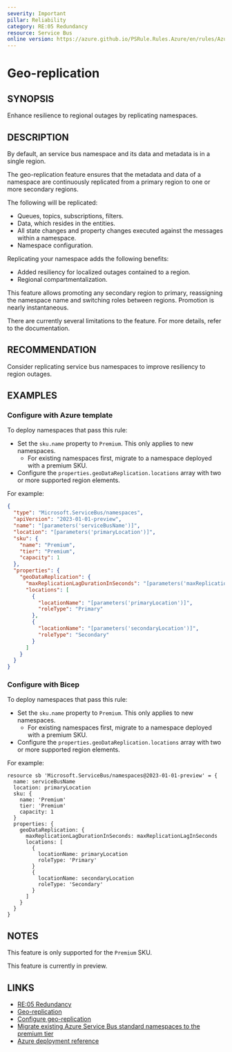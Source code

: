 ```yaml
---
severity: Important
pillar: Reliability
category: RE:05 Redundancy
resource: Service Bus
online version: https://azure.github.io/PSRule.Rules.Azure/en/rules/Azure.ServiceBus.GeoReplica/
---
```


# Geo-replication

## SYNOPSIS

Enhance resilience to regional outages by replicating namespaces.

## DESCRIPTION

By default, an service bus namespace and its data and metadata is in a single region.

The geo-replication feature ensures that the metadata and data of a namespace are continuously replicated from a primary region to one or more secondary regions.

The following will be replicated:

- Queues, topics, subscriptions, filters.
- Data, which resides in the entities.
- All state changes and property changes executed against the messages within a namespace.
- Namespace configuration.

Replicating your namespace adds the following benefits:

- Added resiliency for localized outages contained to a region.
- Regional compartmentalization.

This feature allows promoting any secondary region to primary, reassigning the namespace name and switching roles between regions. Promotion is nearly instantaneous.

There are currently several limitations to the feature. For more details, refer to the documentation.

## RECOMMENDATION

Consider replicating service bus namespaces to improve resiliency to region outages.

## EXAMPLES

### Configure with Azure template

To deploy namespaces that pass this rule:

- Set the `sku.name` property to `Premium`. This only applies to new namespaces.
  - For existing namespaces first, migrate to a namespace deployed with a premium SKU.
- Configure the `properties.geoDataReplication.locations` array with two or more supported region elements.

For example:

```json
{
  "type": "Microsoft.ServiceBus/namespaces",
  "apiVersion": "2023-01-01-preview",
  "name": "[parameters('serviceBusName')]",
  "location": "[parameters('primaryLocation')]",
  "sku": {
    "name": "Premium",
    "tier": "Premium",
    "capacity": 1
  },
  "properties": {
    "geoDataReplication": {
      "maxReplicationLagDurationInSeconds": "[parameters('maxReplicationLagInSeconds')]",
      "locations": [
        {
          "locationName": "[parameters('primaryLocation')]",
          "roleType": "Primary"
        },
        {
          "locationName": "[parameters('secondaryLocation')]",
          "roleType": "Secondary"
        }
      ]
    }
  }
}
```

### Configure with Bicep

To deploy namespaces that pass this rule:

- Set the `sku.name` property to `Premium`. This only applies to new namespaces.
  - For existing namespaces first, migrate to a namespace deployed with a premium SKU.
- Configure the `properties.geoDataReplication.locations` array with two or more supported region elements.

For example:

```bicep
resource sb 'Microsoft.ServiceBus/namespaces@2023-01-01-preview' = {
  name: serviceBusName
  location: primaryLocation
  sku: {
    name: 'Premium'
    tier: 'Premium'
    capacity: 1
  }
  properties: {
    geoDataReplication: {
      maxReplicationLagDurationInSeconds: maxReplicationLagInSeconds
      locations: [
        {
          locationName: primaryLocation
          roleType: 'Primary'
        }
        {
          locationName: secondaryLocation
          roleType: 'Secondary'
        }
      ]
    }
  }
}
```

## NOTES

This feature is only supported for the `Premium` SKU.

This feature is currently in preview.

## LINKS

- [RE:05 Redundancy](https://learn.microsoft.com/azure/well-architected/reliability/redundancy)
- [Geo-replication](https://learn.microsoft.com/azure/service-bus-messaging/service-bus-geo-replication)
- [Configure geo-replication](https://learn.microsoft.com/azure/service-bus-messaging/service-bus-geo-replication#setup)
- [Migrate existing Azure Service Bus standard namespaces to the premium tier](https://learn.microsoft.com/azure/service-bus-messaging/service-bus-migrate-standard-premium)
- [Azure deployment reference](https://learn.microsoft.com/azure/templates/microsoft.servicebus/namespaces)
